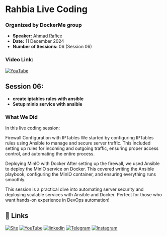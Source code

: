 
# Rahbia Live Coding
### Organized by DockerMe group
  - **Speaker:** [Ahmad Rafiee](https://www.linkedin.com/in/ahmad-rafiee)
  - **Date:** 11 December 2024
  - **Number of Sessions:** 06 (Session 06)

### Video Link:
[![YouTube](http://i.ytimg.com/vi/m708gBwQVfQ/hqdefault.jpg)](https://www.youtube.com/live/m708gBwQVfQ)

## Session 06:
  - **create iptables rules with ansible**
  - **Setup minio service with ansible**

### What We Did
In this live coding session:

Firewall Configuration with IPTables
We started by configuring IPTables rules using Ansible to manage and secure server traffic. This included setting up rules for incoming and outgoing traffic, ensuring proper access control, and automating the entire process.

Deploying MinIO with Docker
After setting up the firewall, we used Ansible to deploy the MinIO service on Docker. This covered writing the Ansible playbook, configuring the MinIO container, and ensuring everything runs smoothly.

This session is a practical dive into automating server security and deploying scalable services with Ansible and Docker. Perfect for those who want hands-on experience in DevOps automation!

## 🔗 Links
[![Site](https://img.shields.io/badge/Dockerme.ir-0A66C2?style=for-the-badge&logo=docker&logoColor=white)](https://dockerme.ir/)
[![YouTube](https://img.shields.io/badge/youtube-FF0000?style=for-the-badge&logo=youtube&logoColor=white)](https://youtube.com/@dockerme)
[![linkedin](https://img.shields.io/badge/linkedin-0A66C2?style=for-the-badge&logo=linkedin&logoColor=white)](https://www.linkedin.com/in/ahmad-rafiee/)
[![Telegram](https://img.shields.io/badge/telegram-0A66C2?style=for-the-badge&logo=telegram&logoColor=white)](https://t.me/dockerme)
[![Instagram](https://img.shields.io/badge/instagram-FF0000?style=for-the-badge&logo=instagram&logoColor=white)](https://instagram.com/dockerme)